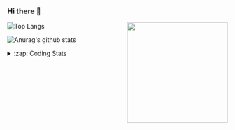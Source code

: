 ### Hi there 👋

<!--
**tao8687/tao8687** is a ✨ _special_ ✨ repository because its `README.md` (this file) appears on your GitHub profile.

Here are some ideas to get you started:

- 🔭 I’m currently working on ...
- 🌱 I’m currently learning ...
- 👯 I’m looking to collaborate on ...
- 🤔 I’m looking for help with ...
- 💬 Ask me about ...
- 📫 How to reach me: ...
- 😄 Pronouns: ...
- ⚡ Fun fact: ...
-->

<img align='right' src="https://media.giphy.com/media/M9gbBd9nbDrOTu1Mqx/giphy.gif" width="230">

![Top Langs](https://github-readme-stats.vercel.app/api/top-langs/?username=tao8687&layout=compact&title_color=23238E&text_color=A67D3D)

![Anurag's github stats](https://github-readme-stats.vercel.app/api?username=tao8687&show_icons=true&&text_color=A67D3D&title_color=23238E&show_icons=false&count_private=true&hide=stars)

<details>
  <summary>:zap: Coding Stats</summary>
  <b>
<!--START_SECTION:waka-->
```text
Week: 19 December, 2020 - 26 December, 2020

Other      6 hrs 15 mins   █████████████░░░░░░░░░░░░   52.18 % 
XML        2 hrs 25 mins   █████░░░░░░░░░░░░░░░░░░░░   20.22 % 
Lua        59 mins         ██░░░░░░░░░░░░░░░░░░░░░░░   08.27 % 
Bash       42 mins         █▒░░░░░░░░░░░░░░░░░░░░░░░   05.96 % 
Markdown   33 mins         █▒░░░░░░░░░░░░░░░░░░░░░░░   04.70 % 
```
<!--END_SECTION:waka-->
</details>
